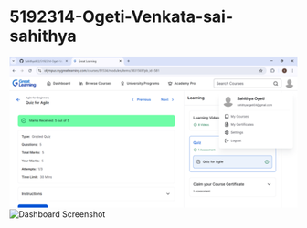 # 5192314-Ogeti-Venkata-sai-sahithya
<img src="SDLC/ScreenshotGL/Screenshot of agile GL.png" alt="Dashboard Screenshot" />
<img src="images/dashboard.png" alt="Dashboard Screenshot" />
